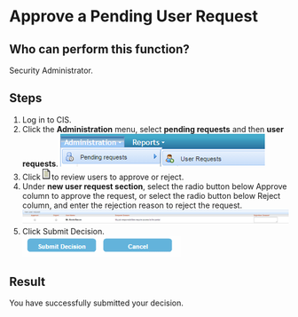 # Approve a Pending User Request
## Who can perform this function?
Security Administrator.
## Steps
1. Log in to CIS.
2. Click the **Administration** menu, select **pending requests** and then **user requests**. ![](approvependinguserrequest2.png)
3. Click   ![](request-approve.png)to review users to approve or reject.
4. Under **new user request section**, select the radio button below Approve column to approve the request, or select the radio button below Reject column, and enter the rejection reason to reject the request. ![](1-4.png)
5. Click Submit Decision.   
![](1-5.png)

## Result 
You have successfully submitted your decision.
